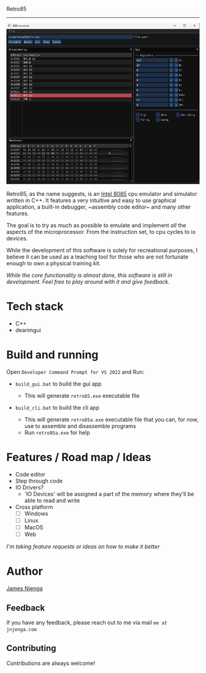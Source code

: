 Retro85

---

![UI view](docs/img/screenshot1.png)


Retro85, as the name suggests, is an [Intel 8085](https://en.wikipedia.org/wiki/Intel_8085) cpu emulator and simulator written in C++.
It features a very intuitive and easy to use graphical application, a built-in debugger, ~assembly code editor~ and many other features.

The goal is to try as much as possible to emulate and implement _all_ the aspects of the microprocessor.
From the instruction set, to cpu cycles to io devices.

While the development of this software is solely for recreational purposes, I believe it can be used as a teaching tool for those who are not fortunate enough
to own a  physical training kit.

*While the core functionality is almost done, this software is still in development. Feel free to play around with it and give feedback.*

# Tech stack

- C++
- dearimgui

# Build and running

Open `Developer Command Prompt for VS 2022` and Run:

- `build_gui.bat` to build the gui app
    - This will generate `retro85.exe` executable file

- `build_cli.bat` to build the cli app
    - This will generate `retro85a.exe` executable file that you can, for now, use to assemble and disassemble programs
    - Run `retro85a.exe` for help

# Features / Road map / Ideas

- Code editor
- Step through code
- IO Drivers?
    - 'IO Devices' will be assigned a part of the memory where they'll be able to read and write
- Cross platform
    - [ ] Windows
    - [ ] Linux
    - [ ] MacOS
    - [ ] Web

*I'm taking feature requests or ideas on how to make it better*

# Author

[James Njenga](jnjenga.com)

## Feedback

If you have any feedback, please reach out to me via mail `me at jnjenga.com`
  
## Contributing

Contributions are always welcome!
